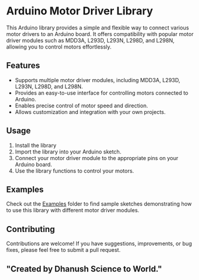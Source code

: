 # Arduino Motor Driver Library

This Arduino library provides a simple and flexible way to connect various motor drivers to an Arduino board. It offers compatibility with popular motor driver modules such as MDD3A, L293D, L293N, L298D, and L298N, allowing you to control motors effortlessly.

## Features

- Supports multiple motor driver modules, including MDD3A, L293D, L293N, L298D, and L298N.
- Provides an easy-to-use interface for controlling motors connected to Arduino.
- Enables precise control of motor speed and direction.
- Allows customization and integration with your own projects.

## Usage

1. Install the library
2. Import the library into your Arduino sketch.
3. Connect your motor driver module to the appropriate pins on your Arduino board.
4. Use the library functions to control your motors.

## Examples

Check out the [Examples](examples) folder to find sample sketches demonstrating how to use this library with different motor driver modules.

## Contributing

Contributions are welcome! If you have suggestions, improvements, or bug fixes, please feel free to submit a pull request.

## "Created by Dhanush Science to World."

